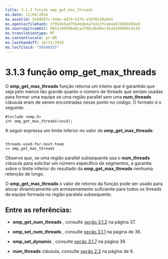 ```yaml
---
title: 3.1.3 função omp_get_max_threads
ms.date: 11/04/2016
ms.assetid: 5548897c-546e-4d19-b37b-a76f6b30a0a9
ms.openlocfilehash: 3f954b5ad75b4bdb4a74323f2ab4e819850269ed
ms.sourcegitcommit: 6052185696adca270bc9bdbec45a626dd89cdcdd
ms.translationtype: MT
ms.contentlocale: pt-BR
ms.lasthandoff: 10/31/2018
ms.locfileid: "50546555"
---
```

# <a name="313-ompgetmaxthreads-function"></a>3.1.3 função omp_get_max_threads

O **omp_get_max_threads** função retorna um inteiro que é garantido que seja pelo menos tão grande quanto o número de threads que seriam usadas para formar uma equipe se uma região parallel sem uma **num_threads** cláusula eram de serem encontradas nesse ponto no código. O formato é o seguinte:

```
#include <omp.h>
int omp_get_max_threads(void);
```

A seguir expressa um limite inferior no valor de **omp_get_max_threads**:

```

threads-used-for-next-team
<= omp_get_max_threads

```

Observe que, se uma região parallel subsequente usa o **num_threads** cláusula para solicitar um número específico de segmentos, a garantia sobre o limite inferior do resultado da **omp_get_max_threads** nenhuma retenção de longo.

O **omp_get_max_threads** o valor de retorno da função pode ser usado para alocar dinamicamente um armazenamento suficiente para todos os threads da equipe formada na região paralela subsequente.

## <a name="cross-references"></a>Entre as referências:

- **omp_get_num_threads** , consulte [seção 3.1.2](../../parallel/openmp/3-1-2-omp-get-num-threads-function.md) na página 37.

- **omp_set_num_threads** , consulte [seção 3.1.1](../../parallel/openmp/3-1-1-omp-set-num-threads-function.md) na página de 36.

- **omp_set_dynamic** , consulte [seção 3.1.7](../../parallel/openmp/3-1-7-omp-set-dynamic-function.md) na página 39.

- **num_threads** cláusula, consulte [seção 2.3](../../parallel/openmp/2-3-parallel-construct.md) na página de 8.